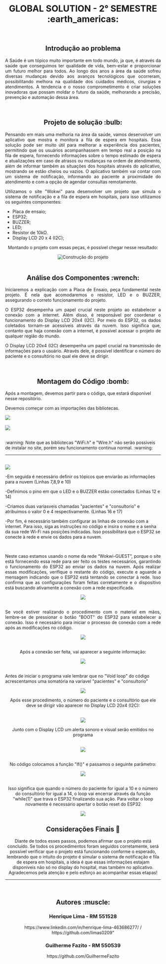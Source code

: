 <h1 align="center"> GLOBAL SOLUTION - 2° SEMESTRE :earth_americas: </h1>

<br>

<h2  align="center"> Introdução ao problema </h2>
<p align="justify">A Saúde é um tópico muito importante em todo mundo, ja que, é através da saúde que conseguimos ter qualidade de vida, bem-estar e proporcionar um futuro melhor para todos. Ao longo dos anos a área da saúde sofreu diversas mudanças devido
aos avanços tecnológicos que ocorreram, possibilitando melhora na qualidade dos cuidados médicos, cirurgias e atendimentos. A tendencia e o nosso comprometimento é criar soluções inovadoras que possam moldar o futuro da saúde, melhorando a precisão, 
prevenção e automação dessa área.</p>

<br>


<h2  align="center"> Projeto de solução :bulb: </h2>
<p align="justify"> Pensando em mais uma melhoria na área da saúde, vamos desenvolver um aplicativo que mostra e monitora a fila de espera em hospitais. Essa solução pode ser muito útil para melhorar a experiência dos pacientes, permitindo que os usuários acompanhassem em tempo real a posição na fila de espera, fornecendo informações sobre o tempo estimado de espera e atualizações em caso de atrasos ou mudanças na ordem de atendimento, além de informar também as situações dos hospitais através do aplicativo, mostrando se estão cheios ou vazios. O aplicativo também vai contar com um sistema de notificação, informando ao paciente a proximidade do atendimento e com a opção de agendar consultas remotamente.</p>
<p align="justify"> Utilizamos o site "Wokwi" para desenvolver um projeto que simula o sistema de notificação e a fila de espera em hospitais, para isso utilizamos os seguintes componentes: </p>
<ul> 
  <li> Placa de ensaio; </li> 
  <li> ESP32; </li>
  <li> BUZZER; </li>
  <li> LED; </li>
  <li> Resistor de 10kΩ. </li>
  <li> Display LCD 20 x 4 (I2C); </li>  
</ul>

<p align="center"> Montando o projeto com essas peças, é possível chegar nesse resultado: </p>
<div align="center">
<img src="https://github.com/limas0209/Global-Solution---2---Semestre/assets/127214958/fed1ae08-c5bf-47d2-bade-0ab135d8b944" alt="Construção do projeto">
</div>

<br>

<h2 align="center"> Análise dos Componentes :wrench: </h2>
<p align="justify"> Iniciaremos a explicação com a Placa de Ensaio, peça fundamental neste projeto. É nela que acomodaremos o resistor, LED e o BUZZER, assegurando o correto funcionamento do projeto. </p>
<p align="justify"> O ESP32 desempenha um papel crucial neste projeto ao estabelecer a conexão com a internet. Além disso, é responsável por coordenar o funcionamento do Display LCD 20x4 (I2C). Por meio do ESP32, os dados coletados tornam-se acessíveis através da nuvem. Isso significa que, contanto que haja conexão com a internet, é possível acessar o projeto de qualquer região do mundo. </p>
<p align="justify"> O Display LCD 20x4 (I2C) desempenha um papel crucial na transmissão de informações para o usuário. Através dele, é possível identificar o número do paciente e o consultório no qual ele deve se dirigir. </p>

<br>

<h2 align="center"> Montagem do Código :bomb: </h2>
<p> Após a montagem, devemos partir para o código, que estará disponível nesse repositório. </p>
<p> Devemos começar com as importações das bibliotecas.</p>
<div>
  <img src="https://github.com/limas0209/Global-Solution---2---Semestre/assets/127214958/17c17d3d-3a24-40a5-b55b-bac6e0ffe0d0">
</div>
<br>
<div>
  <img src="https://github.com/limas0209/Global-Solution---2---Semestre/assets/127214958/141d9c96-904b-4aac-83ab-bd62444e14f9">
</div>

<br>

<p> :warning: Note que as bibliotecas "WiFi.h" e "Wire.h" não serão possiveis de instalar no site, porém seu funcionamento continua normal. :warning: </p>
<hr>

<br>


<img src="https://github.com/limas0209/Global-Solution---2---Semestre/assets/127214958/99d4c40e-851e-418f-a089-a0687b3eb582">
<p>-Em seguida é necessário definir os tópicos que enviarão as informações para a nuvem (Linhas 7,8,9 e 10)</p>
<p>-Definimos o pino em que o LED e o BUZZER estão conectados (Linhas 12 e 14) </p>
<p>-Criamos duas variasveis chamadas "pacientes" e "consultorio" e atribuimos o valor 0 e 4 respectivamente. (Linhas 16 e 17)</p>
<p>-Por fim, é necessário também configurar as linhas de conexão com a internet. Para isso, siga as instruções no código e insira o nome e a senha da sua rede Wi-Fi nas posições indicadas. Isso possibilitará que o ESP32 se conecte à rede e envie os dados para a nuvem.</p>

<br>

<p align="justify"> Neste caso estamos usando o nome da rede “Wokwi-GUEST”, porque o site está fornecendo essa rede para ser feito os testes necessários, garantindo o funcionamento do ESP32 ao enviar os dados na nuvem. Após realizar essas modificações, verifique o restante do código, execute e aguarde a mensagem indicando que o ESP32 está tentando se conectar à rede. Isso confirma que as configurações foram feitas corretamente e o dispositivo está buscando ativamente a conexão com a rede especificada. </p>

<div align="center">
  <img src="https://github.com/limas0209/Global-Solution---2---Semestre/assets/127214958/521e2a47-55fa-4269-8c94-95fbd79d82b2">
</div>

<br>

<p align="justify"> Se você estiver realizando o procedimento com o material em mãos, lembre-se de pressionar o botão "BOOT" do ESP32 para estabelecer a conexão. Isso é necessário para iniciar o processo de conexão com a rede após as modificações no código. </p>

<div align="center">
  <img src="https://github.com/raigumieri/Sprint3_EDGE/assets/127215645/61e46b3e-1612-4cc8-9ccd-6da7be441294">
</div>

<br>

<p align="center"> Após a conexão ser feita, vai aparecer a seguinte informação: </p>

<div align="center">
  <img src="https://github.com/limas0209/Global-Solution---2---Semestre/assets/127214958/4106e6a4-8ed8-4604-a33f-f8576c2c33ff">
</div>

<br>

<p>Antes de iniciar o programa vale lembrar que no "Void loop" do código acrescentamos uma somatória na variavel "pacientes" e "consultorio"</p>

<div align="center">
  <img src="https://github.com/limas0209/Global-Solution---2---Semestre/assets/127214958/691af268-8115-4a6f-b2d8-d638cfb0ecaa"
</div>

<br>
  
<p align="center"> Após esse procedimento, o número do paciente e o consultório que ele deve se dirigir vão aparecer no Display LCD 20x4 (I2C): </p>

<br>

<div align="center">
  <img src="https://github.com/limas0209/Global-Solution---2---Semestre/assets/127214958/dcfeac55-2c5f-4050-a192-7bc3459c7fcd">
</div>

<p>Junto com o Display LCD um alerta sonoro e visual serão emitidos no programa</p>

<br>

<div align="center">
  <img src="https://github.com/limas0209/Global-Solution---2---Semestre/assets/127214958/f39e8150-7832-4a58-b3e8-315cc49ef0b3">
</div>

<br>

<p>No código colocamos a função "If()" e passamos o seguinte parâmetro: </p>

<div align="center">
  <img src="https://github.com/limas0209/Global-Solution---2---Semestre/assets/127214958/9b4ac998-ceca-4b68-be6e-09a5033200a7">
</div>

<br>

<p>Isso significa que quando o número do paciente for igual a 10 e o número do consultório for igual a 14, o loop vai encerrar através da função "while(1)" que trava o ESP32 finalizando sua ação. Para voltar o loop novamente é necessário apertar o botão reset do ESP32</p>

<div align="center">
  <img src="https://github.com/limas0209/Global-Solution---2---Semestre/assets/127214958/b70c8a61-a7b3-44a0-adfd-a6fc53ac4511">
</div>

<h2 align="center"> Considerações Finais 📘 </h2>
<p align="center"> Diante de todos esses passos, podemos afirmar que o projeto está concluído. Se todos os procedimentos foram seguidos corretamente, será possível verificar que o projeto está funcionando conforme o esperado, lembrando que o intuito do projeto é simular o sistema de notificação e fila de espera em hospitais, a ideia é que essas informações estajam disponiveis não só no display do hospital, mas também no aplicativo. Agradecemos pela atenção e pelo esforço ao acompanhar essas etapas! </p>
<hr>
<br>

<h2 align="center">Autores :muscle:</h2>
<h3>Henrique Lima - RM 551528</h3> 
https://www.linkedin.com/in/henrique-lima-463686277/
/
https://github.com/limas0209"

<h3>Guilherme Fazito - RM 550539</h3>
https://github.com/GuilhermeFazito
